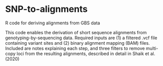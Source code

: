 # SNP-to-alignments
R code for deriving alignments from GBS data

This code enables the derivation of short sequence alignments from genotyping-by-sequencing data.
Required inputs are (1) a filtered .vcf file containing variant sites and (2) binary alignment mapping (BAM) files.
Included are notes explaining each step, and three filters to remove multi-copy loci from the resulting alignments, 
described in detail in Shaik et al. (2020)

